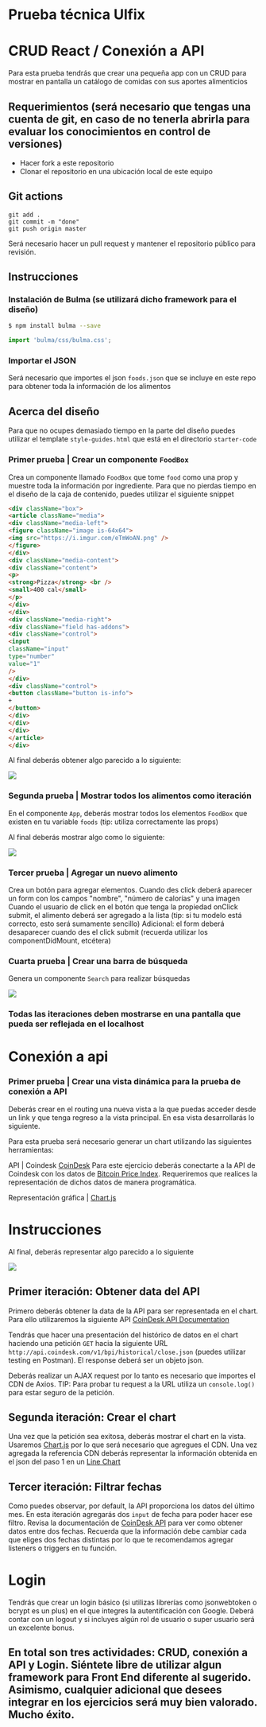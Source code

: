 # Prueba técnica Ulfix
# CRUD React / Conexión a API

Para esta prueba tendrás que crear una pequeña app con un CRUD para mostrar en pantalla un catálogo de comidas con sus aportes alimenticios

## Requerimientos (será necesario que tengas una cuenta de git, en caso de no tenerla abrirla para evaluar los conocimientos en control de versiones)

- Hacer fork a este repositorio
- Clonar el repositorio en una ubicación local de este equipo

## Git actions

```
git add .
git commit -m "done"
git push origin master
```

Será necesario hacer un pull request y mantener el repositorio público para revisión.

## Instrucciones

### Instalación de Bulma (se utilizará dicho framework para el diseño)

```sh
$ npm install bulma --save
```

```javascript
import 'bulma/css/bulma.css';
```

### Importar el JSON
Será necesario que importes el json `foods.json` que se incluye en este repo para obtener toda la información de los alimentos

## Acerca del diseño
Para que no ocupes demasiado tiempo en la parte del diseño puedes utilizar el template `style-guides.html` que está en el directorio `starter-code` 

### Primer prueba | Crear un componente `FoodBox`
Crea un componente llamado `FoodBox` que tome `food` como una prop y muestre toda la información por ingrediente. Para que no pierdas tiempo en el diseño de la caja de contenido, puedes utilizar el siguiente snippet

```html
<div className="box">
<article className="media">
<div className="media-left">
<figure className="image is-64x64">
<img src="https://i.imgur.com/eTmWoAN.png" />
</figure>
</div>
<div className="media-content">
<div className="content">
<p>
<strong>Pizza</strong> <br />
<small>400 cal</small>
</p>
</div>
</div>
<div className="media-right">
<div className="field has-addons">
<div className="control">
<input
className="input"
type="number" 
value="1"
/>
</div>
<div className="control">
<button className="button is-info">
+
</button>
</div>
</div>
</div>
</article>
</div>
```

Al final deberás obtener algo parecido a lo siguiente:

![](https://i.imgur.com/bY9i5Rw.png)

### Segunda prueba | Mostrar todos los alimentos como iteración

En el componente `App`, deberás mostrar todos los elementos `FoodBox` que existen en tu variable `foods` (tip: utiliza correctamente las props)

Al final deberás mostrar algo como lo siguiente:

![](https://i.imgur.com/3TVQJDO.png)

### Tercer prueba | Agregar un nuevo alimento

Crea un botón para agregar elementos.
Cuando des click deberá aparecer un form con los campos "nombre", "número de calorías" y una imagen
Cuando el usuario de click en el botón que tenga la propiedad onClick submit, el alimento deberá ser agregado a la lista (tip: si tu modelo está correcto, esto será sumamente sencillo)
Adicional: el form deberá desaparecer cuando des el click submit (recuerda utilizar los componentDidMount, etcétera)

### Cuarta prueba | Crear una barra de búsqueda 

Genera un componente `Search` para realizar búsquedas

![](https://i.imgur.com/76zNUkW.png)


### Todas las iteraciones deben mostrarse en una pantalla que pueda ser reflejada en el localhost


# Conexión a api
### Primer prueba | Crear una vista dinámica para la prueba de conexión a API

Deberás crear en el routing una nueva vista a la que puedas acceder desde un link y que tenga regreso a la vista principal. En esa vista desarrollarás lo siguiente.

Para esta prueba será necesario generar un chart utilizando las siguientes herramientas:

API | Coindesk [CoinDesk](http://www.coindesk.com/) 
Para este ejercicio deberás conectarte a la API de Coindesk con los datos de [Bitcoin Price Index](https://web.archive.org/web/20191106152143/https://www.coindesk.com/api). Requeriremos que realices la representación de dichos datos de manera programática.

Representación gráfica | [Chart.js](http://www.chartjs.org/) 

# Instrucciones
Al final, deberás representar algo parecido a lo siguiente

![](https://s3-eu-west-1.amazonaws.com/ih-materials/uploads/upload_b94d2137d3737b49ecf92ee8709f5a14.png)

## Primer iteración: Obtener data del API

Primero deberás obtener la data de la API para ser representada en el chart. Para ello utilizaremos la siguiente API [CoinDesk API Documentation](https://web.archive.org/web/20191106152143/https://www.coindesk.com/api)

Tendrás que hacer una presentación del histórico de datos en el chart haciendo una petición `GET` hacia la siguiente URL `http://api.coindesk.com/v1/bpi/historical/close.json` (puedes utilizar testing en Postman). El response deberá ser un objeto json.

Deberás realizar un AJAX request por lo tanto es necesario que importes el CDN de Axios.
TIP: Para probar tu request a la URL utiliza un `console.log()` para estar seguro de la petición.

## Segunda iteración: Crear el chart

Una vez que la petición sea exitosa, deberás mostrar el chart en la vista. Usaremos [Chart.js](http://www.chartjs.org/) por lo que será necesario que agregues el CDN.
Una vez agregada la referencia CDN deberás representar la información obtenida en el json del paso 1 en un [Line Chart](http://www.chartjs.org/docs/#line-chart-introduction)

## Tercer iteración: Filtrar fechas

Como puedes observar, por default, la API proporciona los datos del último mes. En esta iteración agregarás dos `input` de fecha para poder hacer ese filtro.
Revisa la documentación de [CoinDesk API](https://web.archive.org/web/20191106152143/https://www.coindesk.com/api) para ver como obtener datos entre dos fechas.
Recuerda que la información debe cambiar cada que eliges dos fechas distintas por lo que te recomendamos agregar listeners o triggers en tu función.

# Login

Tendrás que crear un login básico (si utilizas librerías como jsonwebtoken o bcrypt es un plus) en el que integres la autentificación con Google. Deberá contar con un logout y si incluyes algún rol de usuario o super usuario será un excelente bonus.

## En total son tres actividades: CRUD, conexión a API y Login. Siéntete libre de utilizar algun framework para Front End diferente al sugerido. Asimismo, cualquier adicional que desees integrar en los ejercicios será muy bien valorado. Mucho éxito.
